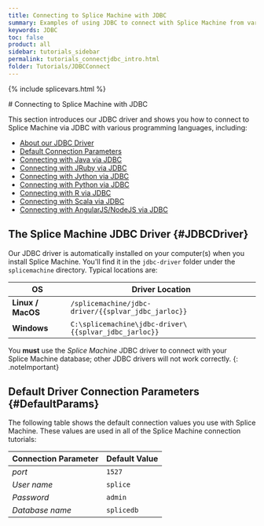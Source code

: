 ```yaml
---
title: Connecting to Splice Machine with JDBC
summary: Examples of using JDBC to connect with Splice Machine from various programming languages.
keywords: JDBC
toc: false
product: all
sidebar: tutorials_sidebar
permalink: tutorials_connectjdbc_intro.html
folder: Tutorials/JDBCConnect
---
```

{% include splicevars.html %}
<section>
<div class="TopicContent" data-swiftype-index="true" markdown="1">
# Connecting to Splice Machine with JDBC

This section introduces our JDBC driver and shows you how to connect to Splice Machine via JDBC with various programming languages, including:

* [About our JDBC Driver](#JDBCDriver)
* [Default Connection Parameters](#DefaultParams)
* [Connecting with Java via JDBC](tutorials_connect_java.html)
* [Connecting with JRuby via JDBC](tutorials_connect_jruby.html)
* [Connecting with Jython via JDBC](tutorials_connect_jython.html)
* [Connecting with Python via JDBC](tutorials_connect_python.html)
* [Connecting with R via JDBC](tutorials_connect_r.html)
* [Connecting with Scala via JDBC](tutorials_connect_scala.html)
* [Connecting with AngularJS/NodeJS via JDBC](tutorials_connect_angular.html)

## The Splice Machine JDBC Driver   {#JDBCDriver}

Our JDBC driver is automatically installed on your computer(s) when you
install Splice Machine. You'll find it in the `jdbc-driver` folder under
the `splicemachine` directory. Typical locations are:

<table summary="Locations of the JDBC driver.">
    <col />
    <col />
    <thead>
        <tr>
            <th>OS</th>
            <th>Driver Location</th>
        </tr>
    </thead>
    <tbody>
        <tr>
            <td><strong>Linux / MacOS</strong></td>
            <td><code>/splicemachine/jdbc-driver/{{splvar_jdbc_jarloc}}</code></td>
        </tr>
        <tr>
            <td><strong>Windows</strong></td>
            <td><code>C:\splicemachine\jdbc-driver\{{splvar_jdbc_jarloc}}</code></td>
        </tr>
    </tbody>
</table>

You **must** use the *Splice Machine* JDBC driver to connect
with your Splice Machine database; other JDBC drivers will not work
correctly.
{: .noteImportant}

## Default Driver Connection Parameters   {#DefaultParams}

The following table shows the default connection values you use with
Splice Machine. These values are used in all of the Splice Machine
connection tutorials:

<table summary="Table of default Splice Machine connection parameters.">
    <col />
    <col />
    <thead>
        <tr>
            <th>Connection Parameter</th>
            <th>Default Value</th>
        </tr>
    </thead>
    <tbody>
        <tr>
            <td><em>port</em></td>
            <td><code>1527</code></td>
        </tr>
        <tr>
            <td><em>User name</em></td>
            <td><code>splice</code></td>
        </tr>
        <tr>
            <td><em>Password</em></td>
            <td><code>admin</code></td>
        </tr>
        <tr>
            <td><em>Database name</em></td>
            <td><code>splicedb</code></td>
        </tr>
    </tbody>
</table>

</div>
</section>
